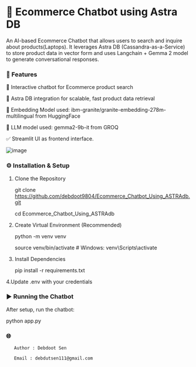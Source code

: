 # 🛒 Ecommerce Chatbot using Astra DB
An AI-based Ecommerce Chatbot that allows users to search and inquire about products(Laptops). It leverages Astra DB (Cassandra-as-a-Service) to store product data in vector form and uses Langchain + Gemma 2 model to generate conversational responses.

### 🚀 Features
💬 Interactive chatbot for Ecommerce product search

🔗 Astra DB integration for scalable, fast product data retrieval

🤖 Embedding Model used:  ibm-granite/granite-embedding-278m-multilingual from HuggingFace

📄 LLM model used: gemma2-9b-it from GROQ

✅ Streamlit UI as frontend interface.


![image](https://github.com/user-attachments/assets/e42aee74-3e84-43c6-88b9-ce25116b9ecd)

 

 
### ⚙️ Installation & Setup

1. Clone the Repository

   git clone https://github.com/debdoot9804/Ecommerce_Chatbot_Using_ASTRAdb.git

   cd Ecommerce_Chatbot_Using_ASTRAdb

3. Create Virtual Environment (Recommended)

   python -m venv venv

   source venv/bin/activate  # Windows: venv\Scripts\activate

5. Install Dependencies

   pip install -r requirements.txt

4.Update .env with your credentials


### ▶️ Running the Chatbot

  After setup, run the chatbot:
  
  python app.py

### 🌐 
        
       Author : Debdoot Sen
   
       Email : debdutsen111@gmail.com


   
   


 
